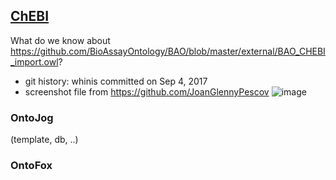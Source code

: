 ## [ChEBI](https://github.com/BioAssayOntology/BAO/tree/master/developer%20note/external/ChEBI)

What do we know about https://github.com/BioAssayOntology/BAO/blob/master/external/BAO_CHEBI_import.owl?
- git history:  whinis committed on Sep 4, 2017
- screenshot file from https://github.com/JoanGlennyPescov
![image](https://github.com/BioAssayOntology/BAO/assets/88556520/8cb51e25-9cd8-45b6-8999-b57fcc597cc3)


### OntoJog
(template, db, ..)
### OntoFox
